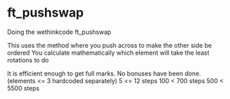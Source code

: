 # ft_pushswap
Doing the wethinkcode ft_pushswap

This uses the method where you push across to make the other side be ordered
You calculate mathematically which element will take the least rotations to do

It is efficient enough to get full marks. No bonuses have been done.
(elements <= 3 hardcoded separately)
5 <= 12 steps
100 < 700 steps
500 < 5500 steps
